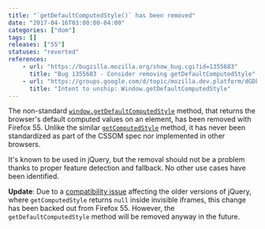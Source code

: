 ```yaml
---
title: "`getDefaultComputedStyle()` has been removed"
date: "2017-04-16T03:00:00-04:00"
categories: ["dom"]
tags: []
releases: ["55"]
statuses: "reverted"
references:
    - url: "https://bugzilla.mozilla.org/show_bug.cgi?id=1355683"
      title: "Bug 1355683 - Consider removing getDefaultComputedStyle"
    - url: "https://groups.google.com/d/topic/mozilla.dev.platform/dGDkR65Ffa4/discussion"
      title: "Intent to unship: Window.getDefaultComputedStyle"
---
```

The non-standard [`window.getDefaultComputedStyle`](https://developer.mozilla.org/docs/Web/API/Window/getDefaultComputedStyle) method, that returns the browser's default computed values on an element, has been removed with Firefox 55. Unlike the similar [`getComputedStyle`](https://developer.mozilla.org/docs/Web/API/Window/getComputedStyle) method, it has never been standardized as part of the CSSOM spec nor implemented in other browsers.

It's known to be used in jQuery, but the removal should not be a problem thanks to proper feature detection and fallback. No other use cases have been identified.

**Update**: Due to a [compatibility issue](https://bugzilla.mozilla.org/show_bug.cgi?id=548397) affecting the older versions of jQuery, where `getComputedStyle` returns `null` inside invisible iframes, this change has been backed out from Firefox 55. However, the `getDefaultComputedStyle` method will be removed anyway in the future.
